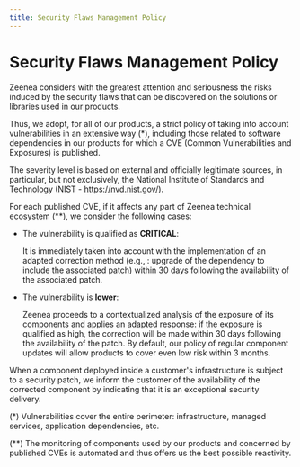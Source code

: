 ```yaml
---
title: Security Flaws Management Policy
---
```


# Security Flaws Management Policy

Zeenea considers with the greatest attention and seriousness the risks induced by the security flaws that can be discovered on the solutions or libraries used in our products.

Thus, we adopt, for all of our products, a strict policy of taking into account vulnerabilities in an extensive way (*), including those related to software dependencies in our products for which a CVE (Common Vulnerabilities and Exposures) is published.

The severity level is based on external and officially legitimate sources, in particular, but not exclusively, the National Institute of Standards and Technology (NIST - https://nvd.nist.gov/).

For each published CVE, if it affects any part of Zeenea technical ecosystem (**), we consider the following cases:

* The vulnerability is qualified as **CRITICAL**:

    It is immediately taken into account with the implementation of an adapted correction method (e.g., : upgrade of the dependency to include the associated patch) within 30 days following the availability of the associated patch.

* The vulnerability is **lower**:

    Zeenea proceeds to a contextualized analysis of the exposure of its components and applies an adapted response: if the exposure is qualified as high, the correction will be made within 30 days following the availability of the patch. By default, our policy of regular component updates will allow products to cover even low risk within 3 months.

When a component deployed inside a customer's infrastructure is subject to a security patch, we inform the customer of the availability of the corrected component by indicating that it is an exceptional security delivery.
 

(*) Vulnerabilities cover the entire perimeter: infrastructure, managed services, application dependencies, etc.

(**) The monitoring of components used by our products and concerned by published CVEs is automated and thus offers us the best possible reactivity.